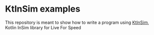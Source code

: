 # KtInSim examples

This repository is meant to show how to write a program using [KtInSim](https://github.com/verde-lfs/ktinsim), Kotlin InSim library for Live For Speed